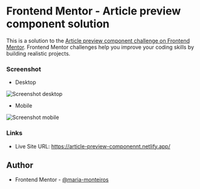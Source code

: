# Frontend Mentor - Article preview component solution

This is a solution to the [Article preview component challenge on Frontend Mentor](https://www.frontendmentor.io/challenges/article-preview-component-dYBN_pYFT). 
Frontend Mentor challenges help you improve your coding skills by building realistic projects. 

### Screenshot

- Desktop

![Screenshot desktop](https://github.com/maria-monteiros/article-preview-component/assets/104790525/09a8fb64-3ef1-4205-b11b-edc3e5371b64)


- Mobile

![Screenshot mobile](https://github.com/maria-monteiros/article-preview-component/assets/104790525/3c926247-172d-4e7b-a4bb-e27fdda455e0)


### Links

- Live Site URL: https://article-preview-componennt.netlify.app/

## Author

- Frontend Mentor - [@maria-monteiros](https://www.frontendmentor.io/profile/maria-monteiros)
